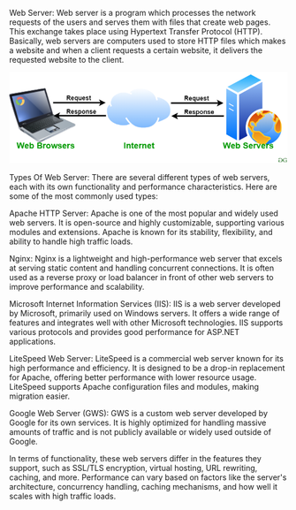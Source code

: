 Web Server: Web server is a program which processes the network requests of the users and serves them with files that create web pages. This exchange takes place using Hypertext Transfer Protocol (HTTP).
Basically, web servers are computers used to store HTTP files which makes a website and when a client requests a certain website, it delivers the requested website to the client.

![ProtocolStack](webserver.png)

Types Of Web Server:
There are several different types of web servers, each with its own functionality and performance characteristics. Here are some of the most commonly used types:

Apache HTTP Server: Apache is one of the most popular and widely used web servers. It is open-source and highly customizable, supporting various modules and extensions. Apache is known for its stability, flexibility, and ability to handle high traffic loads.

Nginx: Nginx is a lightweight and high-performance web server that excels at serving static content and handling concurrent connections. It is often used as a reverse proxy or load balancer in front of other web servers to improve performance and scalability.

Microsoft Internet Information Services (IIS): IIS is a web server developed by Microsoft, primarily used on Windows servers. It offers a wide range of features and integrates well with other Microsoft technologies. IIS supports various protocols and provides good performance for ASP.NET applications.

LiteSpeed Web Server: LiteSpeed is a commercial web server known for its high performance and efficiency. It is designed to be a drop-in replacement for Apache, offering better performance with lower resource usage. LiteSpeed supports Apache configuration files and modules, making migration easier.

Google Web Server (GWS): GWS is a custom web server developed by Google for its own services. It is highly optimized for handling massive amounts of traffic and is not publicly available or widely used outside of Google.

In terms of functionality, these web servers differ in the features they support, such as SSL/TLS encryption, virtual hosting, URL rewriting, caching, and more. Performance can vary based on factors like the server's architecture, concurrency handling, caching mechanisms, and how well it scales with high traffic loads.
